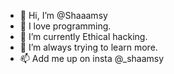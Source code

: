 - 👋 Hi, I’m @Shaaamsy
- 👀 I love programming.
- 🌱 I’m currently Ethical hacking.
- 💞️ I’m always trying to learn more.
- 📫 Add me up on insta @_shaamsy

<!---
Shaaamsy/Shaaamsy is a ✨ special ✨ repository because its `README.md` (this file) appears on your GitHub profile.
You can click the Preview link to take a look at your changes.
--->
